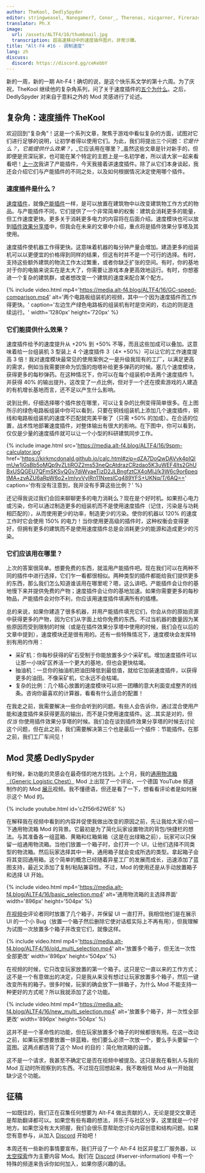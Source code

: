 ```yaml
---
author: TheKool, DedlySpyder
editor: stringweasel, Nanogamer7, Conor_, Therenas, nicgarner, Firerazer
translator: Ph.X
image:
  url: /assets/ALTF4/16/thumbnail.jpg
  transcription: 超高速移动中的速度插件图片。非常沙雕。
title: "Alt-F4 #16 - 调制速度"
lang: zh
discuss:
  discord: https://discord.gg/ceKebbY
---
```


新的一周，新的一期 Alt-F4！确切的说，是这个快乐系文学的第十六周。为了庆祝，TheKool 继续他的复杂角系列，问了关于速度插件的[五个为什么](https://zh.wikipedia.org/wiki/%E4%BA%94%E4%B8%AA%E4%B8%BA%E4%BB%80%E4%B9%88)。之后，DedlySpyder 对来自于意料之外的 Mod 灵感进行了论述。

## 复杂角：速度插件 <author>TheKool</author>

欢迎回到“复杂角”！这是一个系列文章，聚焦于游戏中看似复杂的方面，试图对它们进行足够的说明，让初学者得以使用它们。为此，我们将提出三个问题：_它是什么？_，_它能提供什么效果？_，_它应该用在哪里？_虽然这些文章是针对新手的，但即便是资深玩家，也可能在某个特定的主题上是一名初学者，所以请大家一起来看看吧！[上一次](https://alt-f4.blog/zh/ALTF4-12/#%E5%A4%8D%E6%9D%82%E8%A7%92%E4%BA%A7%E8%83%BD%E6%8F%92%E4%BB%B6-thekool)我讲了产能插件，今天我接着讲速度插件。除了从它们本身谈起，我还会介绍它们与产能插件的不同之处，以及如何根据情况决定使用哪个插件。

### 速度插件是什么？

[速度插件](https://wiki.factorio.com/Module/zh#%E9%80%9F%E5%BA%A6%E6%8F%92%E4%BB%B6)，就像[产能插件](https://wiki.factorio.com/Module/zh#%E4%BA%A7%E8%83%BD%E6%8F%92%E4%BB%B6)一样，是可以放置在建筑物中以改变建筑物工作方式的物品。与产能插件不同，它们提供了一个非常简单的权衡：建筑会消耗更多的能量，但工作速度更快。更多关于消耗更多电力的内容将在后面介绍。速度模块也可以放到[插件效果分享塔](https://wiki.factorio.com/Beacon/zh)中，但我会在未来的文章中介绍，重点将是插件效果分享塔及其使用。

速度插件使机器工作得更快。这意味着机器的每分钟产量会增加。建造更多的组装机可以以更便宜的价格得到同样的结果，但这有时并不是一个可行的选择。有时，支持这些额外建筑的物流工作太过繁重，或者你缺乏扩张的空间。有时，你的基地对于你的电脑来说实在是太大了，你需要让游戏本身更高效地运行。有时，你想塞进一个复杂的建筑群，或者想改变一个建筑的速度来配合某个配方。

{% include video.html mp4='https://media.alt-f4.blog/ALTF4/16/GC-speed-comparison.mp4' alt='两个电路板组装机的视频，其中一个因为速度插件而工作得更快。' caption='左边生产绿色电路板的组装机有时是空闲的，右边的则是连续运行。' width='1280px' height='720px' %}

### 它们能提供什么效果？

速度插件给予的速度提升从 +20% 到 +50% 不等，而且这些加成可以叠加。这意味着给一台组装机 3 型装上 4 个速度插件 3（4× +50%）可以让它的工作速度提高 3 倍！我对速度模块最常见的使用案例之一是升级我现有的工厂，以满足更高的需求，例如当我需要拼命为饥饿的炮塔补给更多弹药的时候。塞几个速度模块，获得更多的每秒弹药。在这种情况下，你可以在每个组装机中丢两个速度插件 1，并获得 40% 的输出提升。这改变了一点比例，但对于一个还在摸索游戏的人建造的有机增长基地而言，还不足以产生什么影响。

说到比例，仔细选择哪个插件放在哪里，可以让复杂的比例变得简单很多。在上图所示的绿色电路板组装中你可以看到，只要在铜线组装机上添加几个速度插件，铜线和电路板组装机的速度不匹配就完美平衡了（只需 +50% 的加成）。在合适的位置，战术性地部署速度插件，对整体输出有很大的影响。在下图中，你可以看到，仅仅是少量的速度插件就可以让一个小型的科研建筑同步工作。

{% include image.html src='https://media.alt-f4.blog/ALTF4/16/9spm-calculator.jpg' href='https://kirkmcdonald.github.io/calc.html#zip=dZA7DoQwDAVvk4pIQImUw1jGsBb5oMQp9vZLtiROZ2ms53neQcAtdrazCRzdao5K3uWEF4lts2GhUBxUSQGEU7QFmSKSvQGv7diWyaeTizD2JLBngfztCX4oMIJ/k3W6c9or6peqtMA+zvAZU6aRpW6o2+lmIyvVyIRn11NxeslCg489YFS+UKNq/T/6AQ==' caption='你有没有注意到，我并没有手算这些比例？' %}

还记得我说过我们会回来聊聊更多的电力消耗么？现在是个好时机。如果担心电力或污染，你可以通过制造更多的组装机而不是使用速度插件（记住，污染是与功耗相匹配的），从而使用更少的功率，制造更少的污染。使你的机器以 120% 的速度工作时它会使用 150% 的电力！当你使用更高级的插件时，这种权衡会变得更好，但拥有更多的建筑而不是使用速度插件总是会消耗更少的能源和造成更少的污染。

### 它们应该用在哪里？

上次的答案很简单。想要免费的东西，就滥用产能插件吧。现在我们可以在两种不同的插件中进行选择，它们乍一看都很相似。两种类型的插件都能给我们提供更多的东西，那么我们怎么知道谁该用在哪里呢？嗯，这么讲吧。产能插件会让你的基地慢下来并提供免费的产物；速度插件会让你的基地加速。如果你需要更多的每秒物品，产能插件会对你不利，你应该用速度插件填满所有的插槽。

总的来说，如果你建造了很多机器，并用产能插件填充它们，你会从你的原始资源中获得更多的产物，因为它们从字面上给你免费的东西。不过当机器的数量因为某些原因而受到限制的时候（或是在插件效果分享塔中使用的时候，我们会在以后的文章中提到），速度模块还是很有用的。还有一些特殊情况下，速度模块会发挥特别有用的作用：

* 采矿机：你每秒获得的矿石受制于你能放置多少个采矿机。增加速度插件可以让那一小块矿区养活一个更大的基地，但也会更快枯竭。
* 抽油机：一旦你的抽油机把油田降低到最低值，就给它加装速度插件，以获得更多的油田。不像采矿机，它永远不会枯竭。
* 复杂的比例：几个精心放置的速度模块可以把一团糟的意大利面变成整齐的线条。咨询你最喜欢的计算器，看看有什么适合的配置！

在我走之前，我需要解决一些你会听到的问题。有些人会告诉你，通过混合使用产能和速度插件来获得更高的输出，而不是只使用速度插件。这…其实是对的，但 *仅当* 你使用插件效果分享塔的时候。我们会在谈到插件效果分享塔的时候去讨论这个问题，但在此之前，我们需要解决第三个也是最后一个插件：节能插件。在那之前，我们工厂车间见！

## Mod 灵感 <author>DedlySpyder</author>

有时候，新功能的灵感会在最奇怪的地方找到。上个月，我的[通用物流箱（Generic Logistic Chest）](https://mods.factorio.com/mod/Generic_Logistic_Chest) Mod 上出现了一个评论，一个德国 YouTube 频道制作的的 Mod [展示](https://youtu.be/cZf56r62WE8)视频。我不懂德语，但还是看了一下，想看看评论者是如何展示这个 Mod 的。

{% include youtube.html id='cZf56r62WE8' %}

在解释我在视频中看到的内容并促使我做出改变的原因之前，先让我给大家介绍一下通用物流箱 Mod 的背景。它最初是为了简化玩家设置物流的背包/快捷栏的想法。与其准备各一组蓝箱、黄箱和红箱紫箱（这是在出绿箱之前），玩家可以只保留一组通用物流箱。当他们放置一个箱子时，会打开一个 UI，让他们选择不同类型的物流箱。然后玩家选择其中一种，通用箱子就会变成所选的类型。拿起箱子会将其变回通用箱。这个简单的概念已经随着异星工厂的发展而成长，迅速添加了蓝图支持，最近又添加了复制/粘贴兼容性。不过，Mod 的使用还是从手动放置箱子和选择 UI 开始。

{% include video.html mp4='https://media.alt-f4.blog/ALTF4/16/basic_selection.mp4' alt='通用物流箱的主选择界面' width='896px' height='504px' %}

[在视频中](https://youtu.be/cZf56r62WE8?t=575)评论者同时放置了几个箱子，并保留 UI 一直打开。我相信他们是在展示 UI 的一个小 Bug（放置一个箱子然后删除它使对话框实际上不再有用），但我理解为试图一次放置多个箱子并改变它们，就像这样。

{% include video.html mp4='https://media.alt-f4.blog/ALTF4/16/old_multi_selection.mp4' alt='放置多个箱子，但无法一次性全部更改' width='896px' height='504px' %}

在视频的时候，它只改变玩家放置的第一个箱子。这只是它一直以来的工作方式；这不是一个有意做出的决定，只是我从来没有想过让玩家放置多个箱子，然后一键改变所有的箱子。很多时候，玩家的确会放下一排箱子，为什么 Mod 不能支持一种更好的方式呢？所以我就添加了这个功能。

{% include video.html mp4='https://media.alt-f4.blog/ALTF4/16/new_multi_selection.mp4' alt='放置多个箱子，并一次性全部更改' width='896px' height='504px' %}

这并不是一个革命性的功能，但在玩家放置多个箱子的时候都很有用。在这一改动之前，如果玩家想要放置一排蓝箱，他们要么必须一次放一个，要么手头要留一个蓝图。这两点都违背了这个 Mod 的目的：简化物流箱的设置。

这不是一个请求，我甚至不确定它是否在视频中被提及。这只是我在看别人与我的 Mod 互动时所观察到的东西。不过现在回想起来，我不敢相信 Mod 从一开始就缺少这个功能。

## 征稿

一如既往的，我们正在召集任何想要为 Alt-F4 做出贡献的人，无论是提交文章还是帮助翻译都可以。如果您有些有趣的想法，并乐于与社区分享，这里就是一个好地方。如果您没有太大把握，我们会很乐意帮助您讨论内容创意和结构问题。如果您有意参与，从加入 [Discord](https://discord.gg/nxnCFkb) 开始吧！

本周还有一些新的事情要宣布，我们开设了一个 Alt-F4 社区异星工厂服务器，以[太空探索](https://mods.factorio.com/mod/space-exploration)作为主要内容 Mod。我们在 [Discord](https://discord.gg/aqFGWDWHjJ) (#server-information) 中有一个特殊的频道来告诉你如何加入，如果你感兴趣的话。
